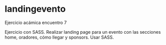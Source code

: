 # landingevento
Ejercicio acámica encuentro 7

Ejercicio con SASS. Realizar landing page para un evento con las secciones home, oradores, cómo llegar y sponsors. Usar SASS.
